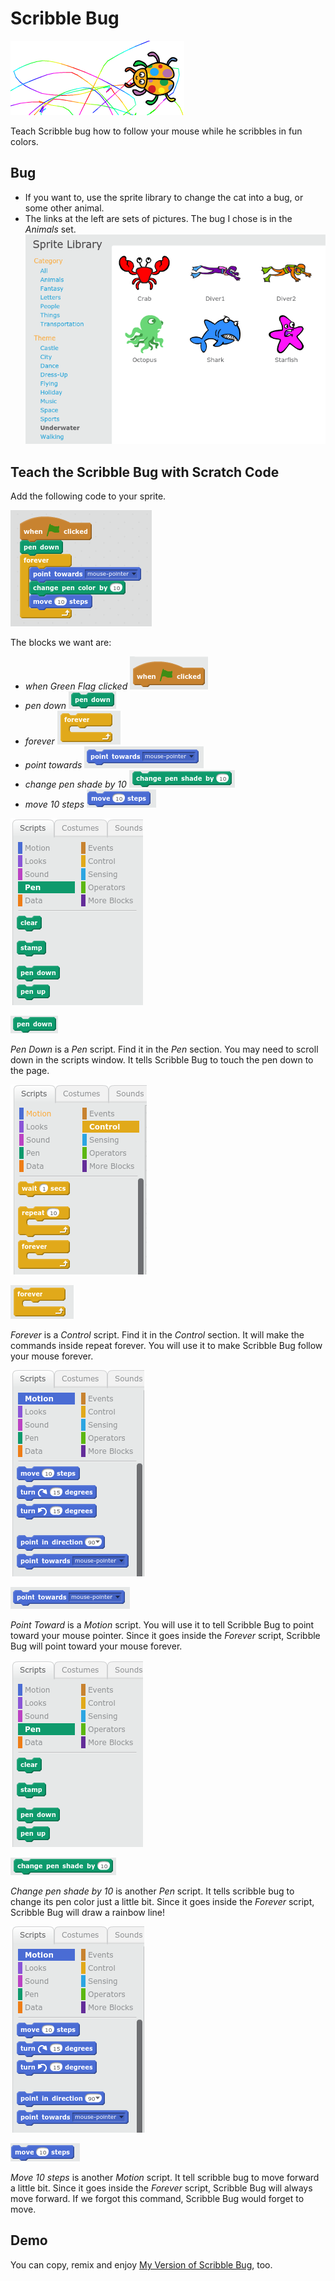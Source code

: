 # Scribble Bug

![Scribble Bug Intro Picture](ScribbleBug.png)

Teach Scribble bug how to follow your mouse while he scribbles in fun colors.

## Bug

- If you want to, use the sprite library to change the cat into a bug, or some other animal.
- The links at the left are sets of pictures. The bug I chose is in the *Animals* set.
![Sprite Library](SpriteLibrary.png)


## Teach the Scribble Bug with Scratch Code

Add the following code to your sprite.

![Scribble Bug Code](ScribbleBugCode.png)

The blocks we want are:
- *when Green Flag clicked* ![green flag](whengreenflagclicked.png)
- *pen down* 
![Pen Down](pendown.png)
- *forever*
![Forever](forever.png)
- *point towards*
![Point Toward](pointtowardsmousepointer.png)
- *change pen shade by 10*
![Pen color by 10](changepenshadeby10.png)
- *move 10 steps*
![Move 10 steps](move10steps.png)


![Scripts Pen](ScriptsPen.png)

![Pen Down](pendown.png)

*Pen Down* is a *Pen* script. Find it in the *Pen* section. You may need to scroll down in the scripts window. It tells Scribble Bug to touch the pen down to the page.

![Scripts Control](ScriptsControl.png)

![Forever](forever.png)

*Forever* is a *Control* script. Find it in the *Control* section. It will make the commands inside repeat forever. You will use it to make Scribble Bug follow 
your mouse forever.

![Scripts Motion](ScriptsMotion.png)

![Point Toward](pointtowardsmousepointer.png)

*Point Toward* is a *Motion* script. You will use it to tell Scribble Bug to point toward your mouse pointer. Since it goes inside the *Forever* script, Scribble Bug will point toward your mouse forever.

![Scripts Pen](ScriptsPen.png)

![Pen shade by 10](changepenshadeby10.png)

*Change pen shade by 10* is another *Pen* script. It tells scribble bug to change its pen color just a little bit. Since it goes inside the *Forever* script, Scribble Bug will draw a rainbow line!

![Scripts Motion](ScriptsMotion.png)

![Move 10 steps](move10steps.png)

*Move 10 steps* is another *Motion* script. It tell scribble bug to move forward a little bit. Since it goes inside the *Forever* script, Scribble Bug will always move forward. If we forgot this command, Scribble Bug would forget to move.

## Demo

You can copy, remix and enjoy [My Version of Scribble Bug](https://scratch.mit.edu/projects/170692819/), too.
